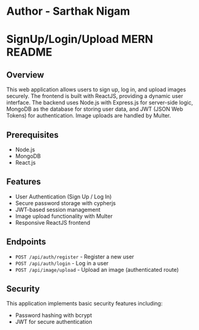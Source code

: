# Author - Sarthak Nigam
# SignUp/Login/Upload MERN README

## Overview

This web application allows users to sign up, log in, and upload images securely. The frontend is built with ReactJS, providing a dynamic user interface. The backend uses Node.js with Express.js for server-side logic, MongoDB as the database for storing user data, and JWT (JSON Web Tokens) for authentication. Image uploads are handled by Multer.

## Prerequisites

- Node.js
- MongoDB
- React.js

## Features

- User Authentication (Sign Up / Log In)
- Secure password storage with cypherjs
- JWT-based session management
- Image upload functionality with Multer
- Responsive ReactJS frontend

## Endpoints

- `POST /api/auth/register` - Register a new user
- `POST /api/auth/login` - Log in a user
- `POST /api/image/upload` - Upload an image (authenticated route)

## Security

This application implements basic security features including:
- Password hashing with bcrypt
- JWT for secure authentication
